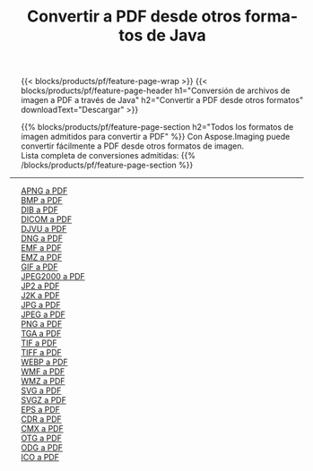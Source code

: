 ﻿---
title: Convertir a PDF desde otros formatos de Java 
weight: 3920
url: /es/java/conversion/to/pdf 
lang: es
langdirlevel: 2
locales: zh-hans,ja,it,ru,de,es,fr,nl,id,lt,pl,pt,vi,tr,ko,zh-hant,ar,hi,th,sv,cs,uk,he
description: Usando Aspose.Imaging puede convertir fácilmente a PDF desde otros formatos
---

{{< blocks/products/pf/feature-page-wrap >}}
{{< blocks/products/pf/feature-page-header h1="Conversión de archivos de imagen a PDF a través de Java" h2="Convertir a PDF desde otros formatos" downloadText="Descargar" >}}


{{% blocks/products/pf/feature-page-section  h2="Todos los formatos de imagen admitidos para convertir a PDF" %}}
Con Aspose.Imaging puede convertir fácilmente a PDF desde otros formatos de imagen.
<br/>
Lista completa de conversiones admitidas:
{{% /blocks/products/pf/feature-page-section %}}
<div class="container-fluid productfamilypage bg-gray">
    <div class="convertypes bg-gray agp-content section">
        <div class="container">
		<hr style="margin-left:-20px;"/>
		<div class="row other-converters">
		    <div class='col-md-2 other-converter remove-lp remove-rp'><a href="/imaging/es/java/conversion/apng-to-pdf" >APNG a PDF</a></div>
<div class='col-md-2 other-converter remove-lp remove-rp'><a href="/imaging/es/java/conversion/bmp-to-pdf" >BMP a PDF</a></div>
<div class='col-md-2 other-converter remove-lp remove-rp'><a href="/imaging/es/java/conversion/dib-to-pdf" >DIB a PDF</a></div>
<div class='col-md-2 other-converter remove-lp remove-rp'><a href="/imaging/es/java/conversion/dicom-to-pdf" >DICOM a PDF</a></div>
<div class='col-md-2 other-converter remove-lp remove-rp'><a href="/imaging/es/java/conversion/djvu-to-pdf" >DJVU a PDF</a></div>
<div class='col-md-2 other-converter remove-lp remove-rp'><a href="/imaging/es/java/conversion/dng-to-pdf" >DNG a PDF</a></div>
<div class='col-md-2 other-converter remove-lp remove-rp'><a href="/imaging/es/java/conversion/emf-to-pdf" >EMF a PDF</a></div>
<div class='col-md-2 other-converter remove-lp remove-rp'><a href="/imaging/es/java/conversion/emz-to-pdf" >EMZ a PDF</a></div>
<div class='col-md-2 other-converter remove-lp remove-rp'><a href="/imaging/es/java/conversion/gif-to-pdf" >GIF a PDF</a></div>
<div class='col-md-2 other-converter remove-lp remove-rp'><a href="/imaging/es/java/conversion/jpeg2000-to-pdf" >JPEG2000 a PDF</a></div>
<div class='col-md-2 other-converter remove-lp remove-rp'><a href="/imaging/es/java/conversion/jp2-to-pdf" >JP2 a PDF</a></div>
<div class='col-md-2 other-converter remove-lp remove-rp'><a href="/imaging/es/java/conversion/j2k-to-pdf" >J2K a PDF</a></div>
<div class='col-md-2 other-converter remove-lp remove-rp'><a href="/imaging/es/java/conversion/jpg-to-pdf" >JPG a PDF</a></div>
<div class='col-md-2 other-converter remove-lp remove-rp'><a href="/imaging/es/java/conversion/jpeg-to-pdf" >JPEG a PDF</a></div>
<div class='col-md-2 other-converter remove-lp remove-rp'><a href="/imaging/es/java/conversion/png-to-pdf" >PNG a PDF</a></div>
<div class='col-md-2 other-converter remove-lp remove-rp'><a href="/imaging/es/java/conversion/tga-to-pdf" >TGA a PDF</a></div>
<div class='col-md-2 other-converter remove-lp remove-rp'><a href="/imaging/es/java/conversion/tif-to-pdf" >TIF a PDF</a></div>
<div class='col-md-2 other-converter remove-lp remove-rp'><a href="/imaging/es/java/conversion/tiff-to-pdf" >TIFF a PDF</a></div>
<div class='col-md-2 other-converter remove-lp remove-rp'><a href="/imaging/es/java/conversion/webp-to-pdf" >WEBP a PDF</a></div>
<div class='col-md-2 other-converter remove-lp remove-rp'><a href="/imaging/es/java/conversion/wmf-to-pdf" >WMF a PDF</a></div>
<div class='col-md-2 other-converter remove-lp remove-rp'><a href="/imaging/es/java/conversion/wmz-to-pdf" >WMZ a PDF</a></div>
<div class='col-md-2 other-converter remove-lp remove-rp'><a href="/imaging/es/java/conversion/svg-to-pdf" >SVG a PDF</a></div>
<div class='col-md-2 other-converter remove-lp remove-rp'><a href="/imaging/es/java/conversion/svgz-to-pdf" >SVGZ a PDF</a></div>
<div class='col-md-2 other-converter remove-lp remove-rp'><a href="/imaging/es/java/conversion/eps-to-pdf" >EPS a PDF</a></div>
<div class='col-md-2 other-converter remove-lp remove-rp'><a href="/imaging/es/java/conversion/cdr-to-pdf" >CDR a PDF</a></div>
<div class='col-md-2 other-converter remove-lp remove-rp'><a href="/imaging/es/java/conversion/cmx-to-pdf" >CMX a PDF</a></div>
<div class='col-md-2 other-converter remove-lp remove-rp'><a href="/imaging/es/java/conversion/otg-to-pdf" >OTG a PDF</a></div>
<div class='col-md-2 other-converter remove-lp remove-rp'><a href="/imaging/es/java/conversion/odg-to-pdf" >ODG a PDF</a></div>
<div class='col-md-2 other-converter remove-lp remove-rp'><a href="/imaging/es/java/conversion/ico-to-pdf" >ICO a PDF</a></div>
                </div>
        </div>
    </div>
</div>
<br/>

